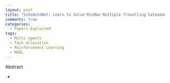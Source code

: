 ```yaml
---
layout: post
title: "ScheduleNet: Learn to Solve MinMax Multiple Travelling Salesman Problem"
comments: true
categories:
  - Papers Explained
tags:
  - Multi agents
  - Task allocation
  - Reinforcement Learning
  - MARL
---
```


Abstract

* 